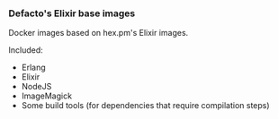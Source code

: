 ### Defacto's Elixir base images

Docker images based on hex.pm's Elixir images.

Included:
- Erlang
- Elixir
- NodeJS
- ImageMagick
- Some build tools (for dependencies that require compilation steps)
